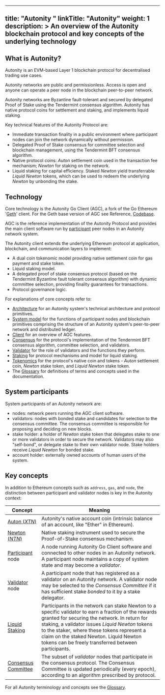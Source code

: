 
---
title: "Autonity "
linkTitle: "Autonity"
weight: 1
description: >
  An overview of the Autonity blockchain protocol and key concepts of the underlying technology
---

## What is Autonity?

Autonity is an EVM-based Layer 1 blockchain protocol for decentralised trading use cases.

Autonity networks are public and permissionless. Access is open and anyone can operate a peer node in the blockchain peer-to-peer network.

Autonity networks are Byzantine fault-tolerant and secured by delegated Proof of Stake using the Tendermint consensus algorithm. Autonity has native protocol coins for settlement and staking, and implements liquid staking.

Key technical features of the Autonity Protocol are:

- Immediate transaction finality in a public environment where participant nodes can join the network dynamically without permission.
- Delegated Proof of Stake consensus for committee selection and blockchain management, using the Tendermint BFT consensus algorithm.
- Native protocol coins: _Auton_  settlement coin used in the transaction fee mechanism; _Newton_ for staking on the network.
- Liquid staking for capital efficiency. Staked _Newton_ yield transferrable _Liquid Newton_ tokens, which can be used to redeem the underlying _Newton_ by unbonding the stake.

## Technology

Core technology is the Autonity Go Client (AGC), a fork of the Go Ethereum '[Geth](https://geth.ethereum.org/)' client. For the Geth base version of AGC see Reference, [Codebase](/reference/codebase/).

AGC is the reference implementation of the Autonity Protocol and provides the main client software run by [participant](/glossary/#participant) peer nodes in an Autonity network system.

The Autonity client extends the underlying Ethereum protocol at application, blockchain, and communication layers to implement:

- A dual coin tokenomic model providing native settlement coin for gas payment and stake token.
- Liquid staking model.
- A delegated proof of stake consensus protocol (based on the Tendermint Byzantine fault tolerant consensus algorithm) with dynamic committee selection, providing finality guarantees for transactions.
- Protocol governance logic.

For explanations of core concepts refer to:

- [Architecture](/autonity/architecture/) for an Autonity system's technical architecture and protocol primitives.
- [System model](/autonity/system-model/) for the functions of participant nodes and blockchain primitives comprising the structure of an Autonity system's peer-to-peer network and distributed ledger.
- [Client](/autonity/client/) for an overview of AGC features.
- [Consensus](/autonity/consensus/) for the protocol's implementation of the Tendermint BFT consensus algorithm, committee selection, and validators.
- [Validator](/autonity/validator) for the role of validators and the functions they perform.
- [Staking](/autonity/staking/) for protocol mechanisms and model for liquid staking.
- [Tokenomics](/autonity/client/) for the protocol's native coin and tokens - _Auton_ settlement coin, _Newton_ stake token, and _Liquid Newton_ stake token.
- The [Glossary](/glossary/#participant) for definitions of terms and concepts used in the documentation.

## System participants

System participants of an Autonity network are:
 - nodes: network peers running the AGC client software.
 - validators: nodes with bonded stake and candidates for selection to the consensus committee. The consensus committee is responsible for proposing and deciding on new blocks.
- stake holder: a holder of _Newton_ stake token that delegates stake to one or more validators in order to secure the network.  Validators may also "self-bond", or delegate stake to their own validator node.  Stake holders receive _Liquid Newton_ for bonded stake.
- account holder: externally owned accounts of human users of the system.

## Key concepts

In addition to Ethereum concepts such as `address`, `gas`, and `node`, the distinction between participant and validator nodes is key in the Autonity context:

| **Concept** | **Meaning** |
| --------- | --------- |
| [Auton (_XTN_)](/autonity/protocol-assets/auton/) | Autonity's native account coin (intrinsic balance of an account, like "Ether" in Ethereum). |
| [Newton (_NTN_)](/autonity/protocol-assets/newton/) | Native staking instrument used to secure the Proof-of-Stake consensus mechanism. |
| [Participant ](/autonity/system-model/#participants) node | A node running Autonity Go Client software and connected to other nodes in an Autonity network. A participant node maintains a copy of system state and may become a _validator_. |
| [Validator](/autonity/validator/) node | A participant node that has registered as a validator on an Autonity network. A validator node may be selected to the _Consensus Committee_ if it has sufficient stake _bonded_ to it by a stake delegator. |
| [Liquid Staking](/autonity/staking/) | Participants in the network can stake Newton to a specific validator to earn a fraction of the rewards granted for securing the network.  In return for staking, a validator issues _Liquid Newton_ tokens to the staker, where these tokens represent a claim on the staked Newton.  Liquid Newton tokens can be freely transferred between participants. |
| [Consensus Committee](/autonity/consensus/committee/) | The subset of _validator_ nodes that participate in the consensus protocol. The Consensus Committee is updated periodically (every epoch), according to an algorithm prescribed by protocol. |

For all Autonity terminology and concepts see the [Glossary](/glossary/).
